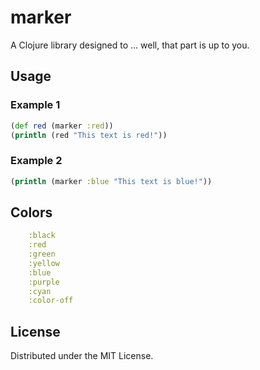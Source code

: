 # marker

A Clojure library designed to ... well, that part is up to you.

## Usage

### Example 1
```clj
(def red (marker :red))
(println (red "This text is red!"))
```

### Example 2
```clj
(println (marker :blue "This text is blue!"))
```

## Colors
```clj
    :black
    :red
    :green
    :yellow
    :blue
    :purple
    :cyan
    :color-off
```

## License
Distributed under the MIT License.
